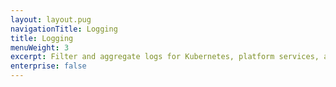 ```yaml
---
layout: layout.pug
navigationTitle: Logging
title: Logging
menuWeight: 3
excerpt: Filter and aggregate logs for Kubernetes, platform services, and applications deployed on the Konvoy cluster
enterprise: false
---
```

